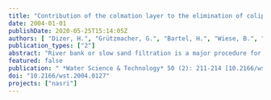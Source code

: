 ```yaml
---
title: "Contribution of the colmation layer to the elimination of coliphages by slow sand filtration"
date: 2004-01-01
publishDate: 2020-05-25T15:14:05Z
authors: [ "Dizer, H.", "Grützmacher, G.", "Bartel, H.", "Wiese, B.", "Szewzyk, R. G.", "López-Pila, J. M." ]
publication_types: ["2"]
abstract: "River bank or slow sand filtration is a major procedure for processing surface water to drinking water in central europe. In order to model the performance of river bank and slow sand filtration plants, we are studying the different mechanisms by which the elimination of pathogens is realized. An important question concerning the mode of action of slow sand filters and river bank filtration units is the role of the colmation layer or “schmutzdecke” on the elimination of human pathogens. The  schmutzdecke is an organic layer which develops at the surface of the sand filter short after the onset of operation. We have inoculated a pilot plant for slow sand filtration with coliphages and determined their rate of breakthrough and their final elimination. In the first experiment, with a colmation layer still missing, the breakthrough of the coliphages in the 80 cm mighty sandy bed amounted to ca. 40 %. In contrast, less than 1 % of coliphages escaped from the filter as the same experiment was repeated two months later, when a substantial colmation layer had developed. Our preliminary conclusions are that the colmation layer is extremely efficient in eliminating of viruses."
featured: false
publication: " *Water Science & Technology* 50 (2): 211-214 [10.2166/wst.2004.0127](https://doi.org/10.2166/wst.2004.0127)"
doi: "10.2166/wst.2004.0127"
projects: ["nasri"]
---
```


